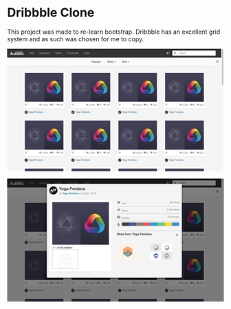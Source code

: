 # Dribbble Clone

This project was made to re-learn bootstrap. Dribbble has an excellent grid system and as such was chosen for me to copy.

![home](readme-images/home.png)

![selected](readme-images/selected.png)